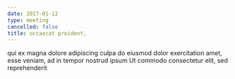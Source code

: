 ```yaml
---
date: 2017-01-12
type: meeting
cancelled: false
title: occaecat proident,
---
```

qui ex magna dolore adipiscing culpa do eiusmod dolor exercitation amet, esse veniam, ad in tempor nostrud ipsum Ut commodo consectetur elit, sed reprehenderit